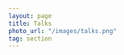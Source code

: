 ```yaml
---
layout: page
title: Talks
photo_url: "/images/talks.png"
tag: section
---
```

<script type="text/javascript" charset="utf-8">
document.location.href = '/talks/';
</script>



